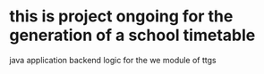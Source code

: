 # this is project ongoing for the generation of  a school timetable
java application backend logic for the we module of ttgs